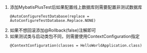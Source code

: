 1. 添加MybatisPlusTest后如果配置线上数据库则需要配置非测试数据库
    ```text
    @AutoConfigureTestDatabase(replace = AutoConfigureTestDatabase.Replace.NONE)
    ```
2. 如果不想回滚添加@Rollback(false)注解即可
3. 如果测试类与启动类包不同，则需要使用ContextConfiguration指定
    ```text
    @ContextConfiguration(classes = HelloWorldApplication.class)
    ```
   
